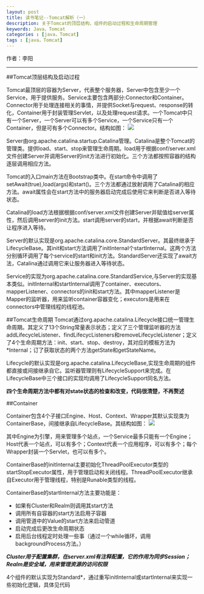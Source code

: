 ```yaml
---
layout: post
title: 读书笔记--Tomcat解析（一）
description: 关于Tomcat的顶层结构，组件的启动过程和生命周期管理
keywords: Java，Tomcat
categories : [java，Tomcat]
tags : [java，Tomcat]
---
```


作者：李阳	

-------------------


##Tomcat顶层结构及启动过程

Tomcat最顶层的容器为Server，代表整个服务器，Server中包含至少一个Service，用于提供服务。Service主要包含两部分:Connector和Container。Connector用于处理连接相关的事情，并提供Socket与request、response的转化，Container用于封装管理Servlet，以及处理request请求。一个Tomcat中只有一个Server，一个Server可以有多个Service，一个Service只有一个Container，但是可有多个Connector。结构如图：
![](http://7xqm4h.com1.z0.glb.clouddn.com/208A807D-8418-4C8A-98D3-F1FC6577F06B.png)

Server由org.apache.catalina.startup.Catalina管理。Catalina是整个Tomcat的管理类。提供load、start、stop来管理生命周期。load用于根据conf/server.xml文件创建Server并调用Server的init方法进行初始化。三个方法都按照容器的结构逐层调用相应方法。

Tomcat的入口main方法在Bootstrap类中。在start命令中调用了setAwait(true),load(args)和start()。三个方法都通过放射调用了Catalina的相应方法。await属性会在start方法中的服务器启动完成后使用它来判断是否进入等待状态。

Catalina的load方法根据根据conf/server.xml文件创建Server并赋值给server属性，然后调用server的init方法。start调用server的start，并根据await判断是否让程序进入等待。

Server的默认实现是org.apache.catalina.core.StandardServer。其最终继承于LifecycleBase。其init和start方法调用了initInternal个startInternal。这两个方法分别循环调用了每个service的start和init方法。StandardServer还实现了await方法，Catalina通过调用它来让服务器进入等待状态。

Service的实现为org.apache.catalina.core.StandardService,与Server的实现基本类似。initInternal和startInternal调用了container、executors、mapperListener、connectors的init和start方法。其中mapperListener是Mapper的监听器，用来监听container容器变化；executors是用来在connectors中管理线程的线程池。

##Tomcat生命周期
Tomcat通过org.apache.catalina.Lifecycle接口统一管理生命周期。其定义了13个String常量表示状态；定义了三个管理监听器的方法addLifecycleListener、findLifecycListeners和removeLifecycleListener；定义了4个生命周期方法：init、start、stop、destroy，其对应的模板方法为*Internal；订了获取状态的两个方法getState和getStateName。

Lifecycle的默认实现是org.apache.catalina.LifecycleBase,实现生命周期的组件都直接或间接继承自它。监听器管理则有LifecycleSupport来完成。在LifecycleBase中三个接口的实现均调用了LifecycleSupport同名方法。

**四个生命周期方法中都有对state状态的检查和改变，代码很清楚，不再赘述**

##Container

Container包含4个子接口Engine、Host、Context、Wrapper其默认实现类为ContainerBase，间接继承自LifecycleBase。其结构如图：
![](http://7xqm4h.com1.z0.glb.clouddn.com/6F850D4E-5A2B-44E4-ACC3-F8C0540F3B8F.png)

其中Engine为引擎，用来管理多个站点，一个Service最多只能有一个Engine；Host代表一个站点，可以有多个；Context代表一个应用程序，可以有多个；每个Wrapper封装一个Servlet，也可以有多个。

ContainerBase的initInternal主要初始化ThreadPoolExecutor类型的startStopExecutor属性，用于管理启动和关闭线程。ThreadPoolExecutor继承自Executor用于管理线程，特别是Runable类型的线程。

ContainerBase的startInternal方法主要功能是：

+	如果有Cluster和Realm则调用其start方法
+	调用所有自容器的start方法启用子容器
+	调用管道中的Value的start方法来启动管道
+	启动完成后更改生命周期状态
+	启用后台线程定时处理一些事（通过一个while循环，调用backgroundProcess方法。）

***Cluster用于配置集群，在server.xml有注释配置，它的作用为同步Session；Realm是安全域，用来管理资源的访问权限***

4个组件的默认实现为Standard*，通过重写initInternal或startInternal来实现一些初始化逻辑，具体见代码